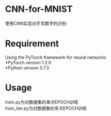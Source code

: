 # CNN-for-MNIST
使用CNN实现对手写数字的识别
# Requirement
Using the PyTorch framework for neural networks  
  *PyTorch version 1.2.0  
  *Python version 3.7.3
# Usage
train.py为对数据集的单次EPOCH训练  
train_iter.py为对数据集的多次EPOCH训练  
